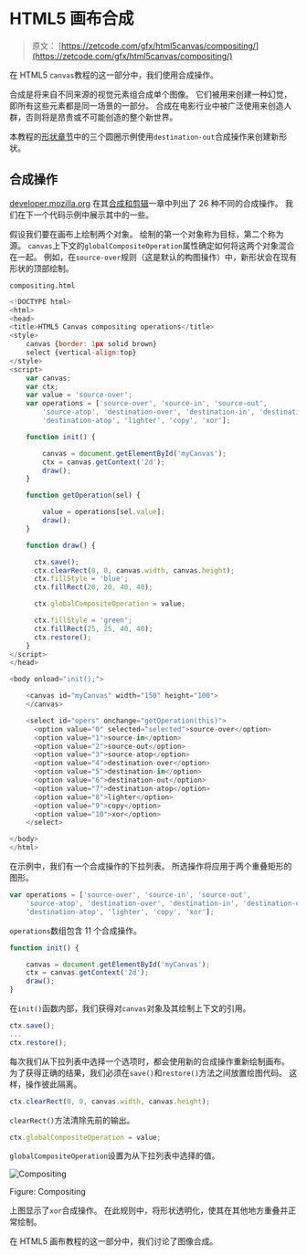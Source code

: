 # HTML5 画布合成

> 原文： [https://zetcode.com/gfx/html5canvas/compositing/](https://zetcode.com/gfx/html5canvas/compositing/)

在 HTML5 `canvas`教程的这一部分中，我们使用合成操作。

合成是将来自不同来源的视觉元素组合成单个图像。 它们被用来创建一种幻觉，即所有这些元素都是同一场景的一部分。 合成在电影行业中被广泛使用来创造人群，否则将是昂贵或不可能创造的整个新世界。

本教程的[形状章节](../shapes/#three)中的三个圆圈示例使用`destination-out`合成操作来创建新形状。

## 合成操作

[developer.mozilla.org](https://developer.mozilla.org) 在其[合成和剪辑](https://developer.mozilla.org/en-US/docs/Web/API/Canvas_API/Tutorial/Compositing)一章中列出了 26 种不同的合成操作。 我们在下一个代码示例中展示其中的一些。

假设我们要在画布上绘制两个对象。 绘制的第一个对象称为目标，第二个称为源。 `canvas`上下文的`globalCompositeOperation`属性确定如何将这两个对象混合在一起。 例如，在`source-over`规则（这是默认的构图操作）中，新形状会在现有形状的顶部绘制。

`compositing.html`

```js
<!DOCTYPE html>
<html>
<head>
<title>HTML5 Canvas compositing operations</title>  
<style>
    canvas {border: 1px solid brown}
    select {vertical-align:top}
</style>  
<script>
    var canvas;
    var ctx;
    var value = 'source-over';
    var operations = ['source-over', 'source-in', 'source-out',
        'source-atop', 'destination-over', 'destination-in', 'destination-out',
        'destination-atop', 'lighter', 'copy', 'xor'];

    function init() {

        canvas = document.getElementById('myCanvas');
        ctx = canvas.getContext('2d');
        draw();    
    }

    function getOperation(sel) {

        value = operations[sel.value];
        draw();
    }

    function draw() {

      ctx.save();
      ctx.clearRect(0, 0, canvas.width, canvas.height);
      ctx.fillStyle = 'blue';
      ctx.fillRect(20, 20, 40, 40);

      ctx.globalCompositeOperation = value; 

      ctx.fillStyle = 'green';
      ctx.fillRect(25, 25, 40, 40);
      ctx.restore();
    }    
</script>
</head>

<body onload="init();">

    <canvas id="myCanvas" width="150" height="100">
    </canvas>

    <select id="opers" onchange="getOperation(this)">
      <option value="0" selected="selected">source-over</option>
      <option value="1">source-in</option>
      <option value="2">source-out</option>
      <option value="3">source-atop</option>
      <option value="4">destination-over</option>
      <option value="5">destination-in</option>
      <option value="6">destination-out</option>
      <option value="7">destination-atop</option>
      <option value="8">lighter</option>
      <option value="9">copy</option>
      <option value="10">xor</option>
    </select> 

</body>
</html>

```

在示例中，我们有一个合成操作的下拉列表。 所选操作将应用于两个重叠矩形的图形。

```js
var operations = ['source-over', 'source-in', 'source-out',
    'source-atop', 'destination-over', 'destination-in', 'destination-out',
    'destination-atop', 'lighter', 'copy', 'xor'];

```

`operations`数组包含 11 个合成操作。

```js
function init() {

    canvas = document.getElementById('myCanvas');
    ctx = canvas.getContext('2d');
    draw();    
}

```

在`init()`函数内部，我们获得对`canvas`对象及其绘制上下文的引用。

```js
ctx.save();
...
ctx.restore();

```

每次我们从下拉列表中选择一个选项时，都会使用新的合成操作重新绘制画布。 为了获得正确的结果，我们必须在`save()`和`restore()`方法之间放置绘图代码。 这样，操作彼此隔离。

```js
ctx.clearRect(0, 0, canvas.width, canvas.height);

```

`clearRect()`方法清除先前的输出。

```js
ctx.globalCompositeOperation = value; 

```

`globalCompositeOperation`设置为从下拉列表中选择的值。

![Compositing](img/54afee8e590f0187b31730e330bfaa75.jpg)

Figure: Compositing

上图显示了`xor`合成操作。 在此规则中，将形状透明化，使其在其他地方重叠并正常绘制。

在 HTML5 画布教程的这一部分中，我们讨论了图像合成。